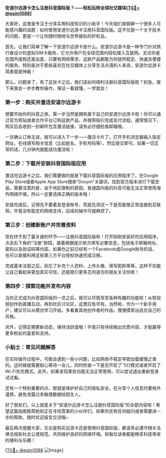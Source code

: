 **安道尔远游卡怎么注册抖音国际版？——轻松玩转全球社交媒体[[TG💪+ @esim1088](https://t.me/s/esim1088)]**

大家好，这里是专注于分享实用科技知识的小助手！今天咱们来聊聊一个很多人可能感兴趣的话题：如何使用安道尔远游卡注册抖音国际版。这不仅是一个关于技术的问题，更是一个让你随时随地与世界接轨的好机会。

首先，让我们简单了解一下安道尔远游卡是什么。安道尔远游卡是一种专门针对旅行者设计的虚拟SIM卡服务，它允许用户在全球范围内轻松接入互联网。无论你是在国外度假还是出差，只要有网络需求，这款产品都能为你提供稳定、快速且便捷的服务。特别是对于那些喜欢在社交媒体上分享生活点滴的人来说，安道尔远游卡简直就是神器！

那么，问题来了，有了这张卡之后，我们该如何顺利注册抖音国际版呢？别急，接下来我会一步步教你操作，保证一看就懂，一学就会！

### 第一步：购买并激活安道尔远游卡

想要开始你的抖音之旅，第一步当然是拥有属于自己的安道尔远游卡啦！你可以通过官方网站或者合作平台订购这款产品，并按照指引完成支付流程。通常情况下，购买后会收到一封邮件包含激活链接，请务必仔细检查邮箱哦。

一旦确认订单无误，就可以进入下一步——激活卡片了。打开手机浏览器输入指定网址，在线填写相关信息（比如姓名、手机号码等），然后提交即可。如果一切正常的话，几分钟内就能成功激活啦！

### 第二步：下载并安装抖音国际版应用

激活完远游卡之后，我们需要做的就是下载抖音国际版的应用程序了。在Google Play Store或者Apple App Store搜索“Douyin”关键词，找到官方版本进行下载安装。需要注意的是，由于地区限制的原因，普通国内版的抖音可能无法正常使用海外网络环境，所以一定要选择正确的版本哦！

安装完成后，记得先不要着急登录账号，而是先测试一下是否能够正常连接到互联网。毕竟没有稳定的网络支持，后续的操作可就麻烦了。

### 第三步：创建新账户并完善资料

现在终于到了最关键的环节——注册抖音国际版啦！打开刚刚安装好的应用程序，点击右下角的“注册”按钮，接着根据提示依次填写必要信息，包括电子邮箱地址、密码以及验证码等内容。如果你之前已经有一个Facebook或Google账号的话，也可以直接利用这些第三方平台授权快速完成注册。

完成基本注册之后，别忘了补充个人资料，上传头像、填写昵称等等，这样不仅能让自己看起来更加真实可信，还能吸引更多志同道合的朋友关注你呢！

### 第四步：探索功能并发布内容

当你正式成为抖音国际版的一员之后，就可以尽情享受各种有趣的功能啦！从短视频创作到直播互动，再到社区讨论区，这里应有尽有。当然啦，作为一个新手用户，建议可以从模仿学习开始，多看看其他创作者的作品，慢慢摸索出适合自己的风格。

另外，记得定期更新动态，保持活跃度哦！毕竟只有持续输出优质内容，才能赢得更多粉丝的喜爱和支持。

### 小贴士：常见问题解答

在实际操作过程中，可能会遇到一些小问题，比如网络不稳定导致加载缓慢之类的。这时候就需要耐心等待一会儿，同时检查一下是否开启了飞行模式或者开启了Wi-Fi优先模式。此外，如果发现某些功能无法正常使用，可以尝试退出重新登录试试看。

还有一个特别重要的点，那就是保护好自己的隐私安全。在分享个人信息时要格外谨慎，避免泄露过多敏感数据给陌生人。

好了朋友们，以上就是关于“安道尔远游卡怎么注册抖音国际版”的全部内容啦！希望这篇指南能帮助到正在寻找答案的小伙伴们。如果你还有任何疑问或者需要进一步的帮助，随时欢迎留言交流哦~

最后再次提醒大家，无论是购买远游卡还是使用抖音国际版，都请务必遵守相关法律法规和社会公德规范，共同维护良好的网络环境。祝每位读者都能畅享科技带来的便利与乐趣！

[[TG💪+ @esim1088](https://t.me/s/esim1088) ![Image](https://i.postimg.cc/4NQfJmqS/Snipaste-2025-05-13-00-14-12.png)]